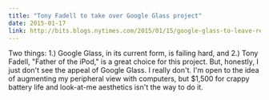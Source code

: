 ```yaml
---
title: "Tony Fadell to take over Google Glass project"
date: 2015-01-17
link: http://bits.blogs.nytimes.com/2015/01/15/google-glass-to-leave-research-lab-as-new-boss-takes-over-project/
---
```

 Two things: 1.) Google Glass, in its current form, is failing hard, and 2.) Tony Fadell, "Father of the iPod," is a great choice for this project. But, honestly, I just don't see the appeal of Google Glass. I really don't. I'm open to the idea of augmenting my peripheral view with computers, but $1,500 for crappy battery life and look-at-me aesthetics isn't the way to do it.
